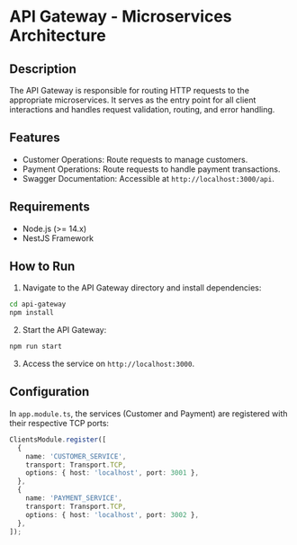 # API Gateway - Microservices Architecture

## Description

The API Gateway is responsible for routing HTTP requests to the appropriate microservices. It serves as the entry point for all client interactions and handles request validation, routing, and error handling.

## Features

- Customer Operations: Route requests to manage customers.
- Payment Operations: Route requests to handle payment transactions.
- Swagger Documentation: Accessible at `http://localhost:3000/api`.

## Requirements

- Node.js (>= 14.x)
- NestJS Framework

## How to Run

1. Navigate to the API Gateway directory and install dependencies:

```bash
cd api-gateway
npm install
```

2. Start the API Gateway:

```bash
npm run start
```

3. Access the service on `http://localhost:3000`.

## Configuration

In `app.module.ts`, the services (Customer and Payment) are registered with their respective TCP ports:

```ts
ClientsModule.register([
  {
    name: 'CUSTOMER_SERVICE',
    transport: Transport.TCP,
    options: { host: 'localhost', port: 3001 },
  },
  {
    name: 'PAYMENT_SERVICE',
    transport: Transport.TCP,
    options: { host: 'localhost', port: 3002 },
  },
]);
```
